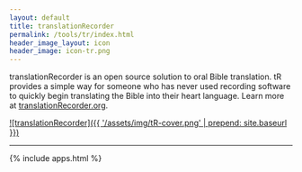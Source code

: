 ```yaml
---
layout: default
title: translationRecorder
permalink: /tools/tr/index.html
header_image_layout: icon
header_image: icon-tr.png
---
```


translationRecorder is an open source solution to oral Bible translation. tR provides a simple way for someone who has never used recording software to quickly begin translating the Bible into their heart language.  Learn more at [translationRecorder.org](http://translationrecorder.org/).

[![translationRecorder]({{ '/assets/img/tR-cover.png' | prepend: site.baseurl }})](http://translationrecorder.org/)

* * * * *

{% include apps.html %}

